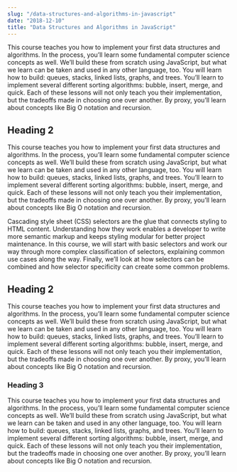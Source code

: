 ```yaml
---
slug: "/data-structures-and-algorithms-in-javascript"
date: "2018-12-10"
title: "Data Structures and Algorithms in JavaScript"
---
```


This course teaches you how to implement your first data structures and algorithms. In the process, you’ll learn some fundamental computer science concepts as well. We’ll build these from scratch using JavaScript, but what we learn can be taken and used in any other language, too. You will learn how to build: queues, stacks, linked lists, graphs, and trees. You’ll learn to implement several different sorting algorithms: bubble, insert, merge, and quick. Each of these lessons will not only teach you their implementation, but the tradeoffs made in choosing one over another. By proxy, you’ll learn about concepts like Big O notation and recursion.

## Heading 2

This course teaches you how to implement your first data structures and algorithms. In the process, you’ll learn some fundamental computer science concepts as well. We’ll build these from scratch using JavaScript, but what we learn can be taken and used in any other language, too. You will learn how to build: queues, stacks, linked lists, graphs, and trees. You’ll learn to implement several different sorting algorithms: bubble, insert, merge, and quick. Each of these lessons will not only teach you their implementation, but the tradeoffs made in choosing one over another. By proxy, you’ll learn about concepts like Big O notation and recursion.

Cascading style sheet (CSS) selectors are the glue that connects styling to HTML content. Understanding how they work enables a developer to write more semantic markup and keeps styling modular for better project maintenance. In this course, we will start with basic selectors and work our way through more complex classification of selectors, explaining common use cases along the way. Finally, we’ll look at how selectors can be combined and how selector specificity can create some common problems.

## Heading 2

This course teaches you how to implement your first data structures and algorithms. In the process, you’ll learn some fundamental computer science concepts as well. We’ll build these from scratch using JavaScript, but what we learn can be taken and used in any other language, too. You will learn how to build: queues, stacks, linked lists, graphs, and trees. You’ll learn to implement several different sorting algorithms: bubble, insert, merge, and quick. Each of these lessons will not only teach you their implementation, but the tradeoffs made in choosing one over another. By proxy, you’ll learn about concepts like Big O notation and recursion.

### Heading 3

This course teaches you how to implement your first data structures and algorithms. In the process, you’ll learn some fundamental computer science concepts as well. We’ll build these from scratch using JavaScript, but what we learn can be taken and used in any other language, too. You will learn how to build: queues, stacks, linked lists, graphs, and trees. You’ll learn to implement several different sorting algorithms: bubble, insert, merge, and quick. Each of these lessons will not only teach you their implementation, but the tradeoffs made in choosing one over another. By proxy, you’ll learn about concepts like Big O notation and recursion.